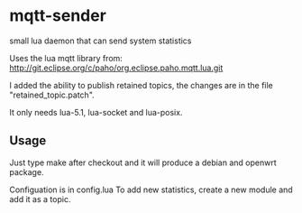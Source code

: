 mqtt-sender
===========

small lua daemon that can send system statistics

Uses the lua mqtt library from:
  http://git.eclipse.org/c/paho/org.eclipse.paho.mqtt.lua.git

I added the ability to publish retained topics, the changes 
are in the file "retained_topic.patch".

It only needs lua-5.1, lua-socket and lua-posix.


Usage
-----

Just type make after checkout and it will produce a debian and
openwrt package. 

Configuation is in config.lua 
To add new statistics, create a new module and add it as a topic.

